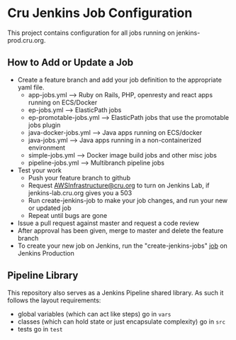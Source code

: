 Cru Jenkins Job Configuration
=============================

This project contains configuration for all jobs running on jenkins-prod.cru.org.

How to Add or Update a Job
----------------
* Create a feature branch and add your job definition to the appropriate yaml file.
  * app-jobs.yml --> Ruby on Rails, PHP, openresty and react apps running on ECS/Docker
  * ep-jobs.yml --> ElasticPath jobs
  * ep-promotable-jobs.yml --> ElasticPath jobs that use the promotable jobs plugin
  * java-docker-jobs.yml --> Java apps running on ECS/docker
  * java-jobs.yml --> Java apps running in a non-containerized environment
  * simple-jobs.yml --> Docker image build jobs and other misc jobs
  * pipeline-jobs.yml --> Multibranch pipeline jobs
* Test your work
  * Push your feature branch to github
  * Request AWSInfrastructure@cru.org to turn on Jenkins Lab, if jenkins-lab.cru.org gives you a 503
  * Run create-jenkins-job to make your job changes, and run your new or updated job
  * Repeat until bugs are gone
* Issue a pull request against master and request a code review
* After approval has been given, merge to master and delete the feature branch
* To create your new job on Jenkins, run the "create-jenkins-jobs" [job][1] on Jenkins Production


Pipeline Library
----------------
This repository also serves as a Jenkins Pipeline shared library.
As such it follows the layout requirements:
 * global variables (which can act like steps) go in `vars`
 * classes (which can hold state or just encapsulate complexity) go in `src`
 * tests go in `test`

[1]: https://jenkins-prod.cru.org/job/create-jenkins-jobs/
